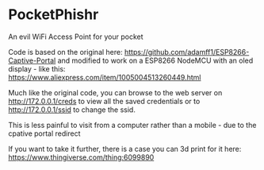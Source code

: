 # PocketPhishr
An evil WiFi Access Point for your pocket

Code is based on the original here: https://github.com/adamff1/ESP8266-Captive-Portal and modified to work on a ESP8266 NodeMCU with an oled display - like this: https://www.aliexpress.com/item/1005004513260449.html

Much like the original code, you can browse to the web server on http://172.0.0.1/creds to view all the saved credentials or to http://172.0.0.1/ssid to change the ssid.

This is less painful to visit from a computer rather than a mobile - due to the cpative portal redirect


If you want to take it further, there is a case you can 3d print for it here: https://www.thingiverse.com/thing:6099890
